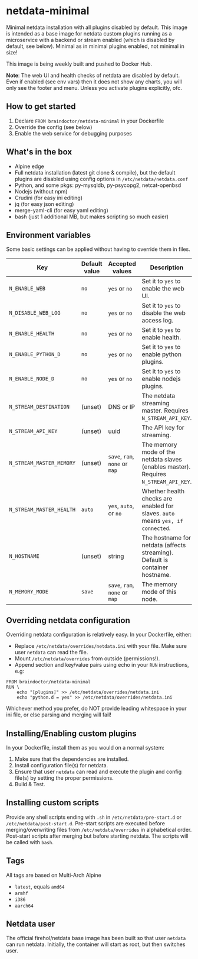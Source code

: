 # netdata-minimal
Minimal netdata installation with all plugins disabled by default. This
image is intended as a base image for netdata custom plugins running as
a microservice with a backend or stream enabled (which is disabled by default, see below). Minimal as in minimal plugins enabled, not minimal in size!

This image is being weekly built and pushed to Docker Hub.

**Note**: The web UI and health checks of netdata are disabled by default.
 Even if enabled (see env vars) then it does not show any charts,
you will only see the footer and menu. Unless you activate plugins explicitly, ofc.

## How to get started

1. Declare `FROM braindoctor/netdata-minimal` in your Dockerfile
2. Override the config (see below)
3. Enable the web service for debugging purposes

## What's in the box

* Alpine edge
* Full netdata installation (latest git clone & compile), but the default
plugins are disabled using config options in `/etc/netdata/netdata.conf`
* Python, and some pkgs: py-mysqldb, py-psycopg2, netcat-openbsd
* Nodejs (without npm)
* Crudini (for easy ini editing)
* jq (for easy json editing)
* merge-yaml-cli (for easy yaml editing)
* bash (just 1 additional MB, but makes scripting so much easier)

## Environment variables

Some basic settings can be applied without having to override them in files.

Key | Default value | Accepted values | Description
--- | ---           | ---             | ---
`N_ENABLE_WEB`             | `no` | `yes` or `no`    | Set it to `yes` to enable the web UI.
`N_DISABLE_WEB_LOG`        | `no` | `yes` or `no`    | Set it to `yes` to disable the web access log.
`N_ENABLE_HEALTH`          | `no` | `yes` or `no`    | Set it to `yes` to enable health.
`N_ENABLE_PYTHON_D`        | `no` | `yes` or `no`    | Set it to `yes` to enable python plugins.
`N_ENABLE_NODE_D`          | `no` | `yes` or `no`    | Set it to `yes` to enable nodejs plugins.
`N_STREAM_DESTINATION`     | (unset) | DNS or IP     | The netdata streaming master. Requires `N_STREAM_API_KEY`.
`N_STREAM_API_KEY`         | (unset) | uuid          | The API key for streaming.
`N_STREAM_MASTER_MEMORY`   | (unset) | `save`, `ram`, `none` or `map` | The memory mode of the netdata slaves (enables master). Requires `N_STREAM_API_KEY`.
`N_STREAM_MASTER_HEALTH`   | `auto` | `yes`, `auto`, or `no` | Whether health checks are enabled for slaves. `auto` means `yes, if connected`.
`N_HOSTNAME`               | (unset) | string        | The hostname for netdata (affects streaming). Default is container hostname.
`N_MEMORY_MODE`            | `save` | `save`, `ram`, `none` or `map` | The memory mode of this node.

## Overriding netdata configuration

Overriding netdata configuration is relatively easy. In your Dockerfile,
either:
- Replace `/etc/netdata/overrides/netdata.ini` with your file. Make sure user
`netdata` can read the file.
- Mount `/etc/netdata/overrides` from outside (permissions!).
- Append section and key/value pairs using echo in your `RUN`
instructions, e.g:
```
FROM braindoctor/netdata-minimal
RUN \
    echo "[plugins]" >> /etc/netdata/overrides/netdata.ini
    echo "python.d = yes" >> /etc/netdata/overrides/netdata.ini
```

Whichever method you prefer, do NOT provide leading whitespace in your
ini file, or else parsing and merging will fail!

## Installing/Enabling custom plugins

In your Dockerfile, install them as you would on a normal system:
1. Make sure that the dependencies are installed.
2. Install configuration file(s) for netdata.
3. Ensure that user `netdata` can read and execute the plugin and config
file(s) by setting the proper permissions.
4. Build & Test.

## Installing custom scripts

Provide any shell scripts ending with `.sh` in `/etc/netdata/pre-start.d` or `/etc/netdata/post-start.d`.
Pre-start scripts are executed before merging/overwriting files from `/etc/netdata/overrides` in alphabetical order.
Post-start scripts after merging but before starting netdata. The scripts will be called with `bash`.

## Tags

All tags are based on Multi-Arch Alpine

* `latest`, equals `amd64`
* `armhf`
* `i386`
* `aarch64`

## Netdata user

The official firehol/netdata base image has been built so that user `netdata` can run netdata. Initially, the container 
will start as root, but then switches user. 

